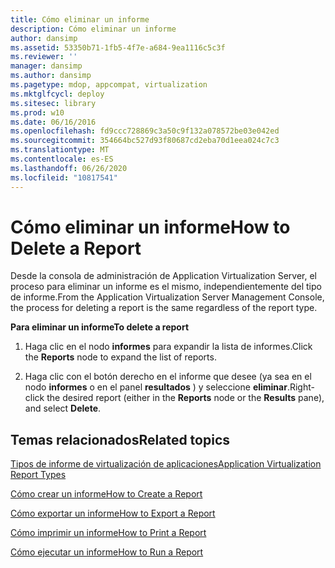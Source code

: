 ```yaml
---
title: Cómo eliminar un informe
description: Cómo eliminar un informe
author: dansimp
ms.assetid: 53350b71-1fb5-4f7e-a684-9ea1116c5c3f
ms.reviewer: ''
manager: dansimp
ms.author: dansimp
ms.pagetype: mdop, appcompat, virtualization
ms.mktglfcycl: deploy
ms.sitesec: library
ms.prod: w10
ms.date: 06/16/2016
ms.openlocfilehash: fd9ccc728869c3a50c9f132a078572be03e042ed
ms.sourcegitcommit: 354664bc527d93f80687cd2eba70d1eea024c7c3
ms.translationtype: MT
ms.contentlocale: es-ES
ms.lasthandoff: 06/26/2020
ms.locfileid: "10817541"
---
```

# <span data-ttu-id="f6791-103">Cómo eliminar un informe</span><span class="sxs-lookup"><span data-stu-id="f6791-103">How to Delete a Report</span></span>


<span data-ttu-id="f6791-104">Desde la consola de administración de Application Virtualization Server, el proceso para eliminar un informe es el mismo, independientemente del tipo de informe.</span><span class="sxs-lookup"><span data-stu-id="f6791-104">From the Application Virtualization Server Management Console, the process for deleting a report is the same regardless of the report type.</span></span>

**<span data-ttu-id="f6791-105">Para eliminar un informe</span><span class="sxs-lookup"><span data-stu-id="f6791-105">To delete a report</span></span>**

1.  <span data-ttu-id="f6791-106">Haga clic en el nodo **informes** para expandir la lista de informes.</span><span class="sxs-lookup"><span data-stu-id="f6791-106">Click the **Reports** node to expand the list of reports.</span></span>

2.  <span data-ttu-id="f6791-107">Haga clic con el botón derecho en el informe que desee (ya sea en el nodo **informes** o en el panel **resultados** ) y seleccione **eliminar**.</span><span class="sxs-lookup"><span data-stu-id="f6791-107">Right-click the desired report (either in the **Reports** node or the **Results** pane), and select **Delete**.</span></span>

## <span data-ttu-id="f6791-108">Temas relacionados</span><span class="sxs-lookup"><span data-stu-id="f6791-108">Related topics</span></span>


[<span data-ttu-id="f6791-109">Tipos de informe de virtualización de aplicaciones</span><span class="sxs-lookup"><span data-stu-id="f6791-109">Application Virtualization Report Types</span></span>](application-virtualization-report-types.md)

[<span data-ttu-id="f6791-110">Cómo crear un informe</span><span class="sxs-lookup"><span data-stu-id="f6791-110">How to Create a Report</span></span>](how-to-create-a-reportserver.md)

[<span data-ttu-id="f6791-111">Cómo exportar un informe</span><span class="sxs-lookup"><span data-stu-id="f6791-111">How to Export a Report</span></span>](how-to-export-a-reportserver.md)

[<span data-ttu-id="f6791-112">Cómo imprimir un informe</span><span class="sxs-lookup"><span data-stu-id="f6791-112">How to Print a Report</span></span>](how-to-print-a-reportserver.md)

[<span data-ttu-id="f6791-113">Cómo ejecutar un informe</span><span class="sxs-lookup"><span data-stu-id="f6791-113">How to Run a Report</span></span>](how-to-run-a-reportserver.md)

 

 





